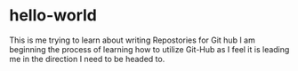# hello-world
This is me trying to learn about writing Repostories for Git hub
I am beginning the process of learning how to utilize Git-Hub as I feel it is leading me in the direction I need to be headed to.
